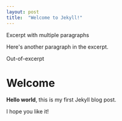 ```yaml
---
layout: post
title:  "Welcome to Jekyll!"
---
```


Excerpt with multiple paragraphs

Here's another paragraph in the excerpt.

Out-of-excerpt
<!--more-->
# Welcome

**Hello world**, this is my first Jekyll blog post.

I hope you like it!

